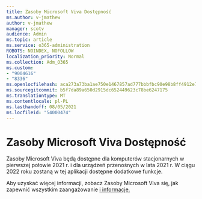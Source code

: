 ```yaml
---
title: Zasoby Microsoft Viva Dostępność
ms.author: v-jmathew
author: v-jmathew
manager: scotv
audience: Admin
ms.topic: article
ms.service: o365-administration
ROBOTS: NOINDEX, NOFOLLOW
localization_priority: Normal
ms.collection: Adm_O365
ms.custom:
- "9004616"
- "8336"
ms.openlocfilehash: aca273a73ba1ae750e1467857ad777bbbfbc90e98b8ff4912e7acef498010221
ms.sourcegitcommit: b5f7da89a650d2915dc652449623c78be6247175
ms.translationtype: MT
ms.contentlocale: pl-PL
ms.lasthandoff: 08/05/2021
ms.locfileid: "54000474"
---
```

# <a name="microsoft-viva-connections-availability"></a>Zasoby Microsoft Viva Dostępność

Zasoby Microsoft Viva będą dostępne dla komputerów stacjonarnych w pierwszej połowie 2021 r. i dla urządzeń przenośnych w lata 2021 r. W ciągu 2022 roku zostaną w tej aplikacji dostępne dodatkowe funkcje.

Aby uzyskać więcej informacji, zobacz Zasoby Microsoft Viva się, jak zapewnić wszystkim zaangażowanie [i informacje.](https://techcommunity.microsoft.com/t5/microsoft-viva-blog/microsoft-viva-connections-helps-everyone-to-stay-engaged-and/ba-p/2107009)
